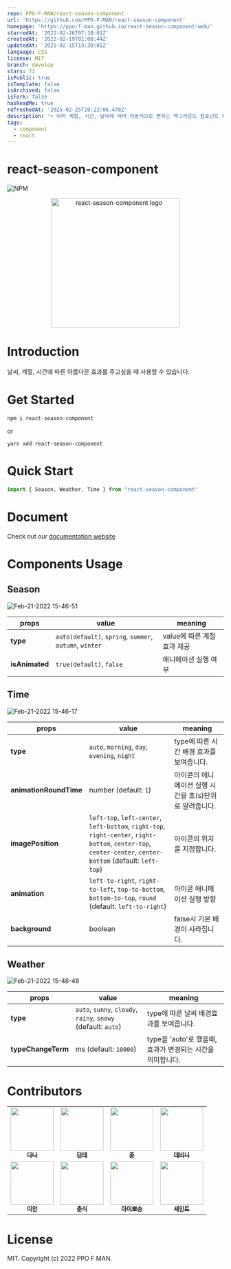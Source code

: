 ```yaml
---
repo: PPO-F-MAN/react-season-component
url: 'https://github.com/PPO-F-MAN/react-season-component'
homepage: 'https://ppo-f-man.github.io/react-season-component-web/'
starredAt: '2022-02-26T07:10:01Z'
createdAt: '2022-02-19T01:08:44Z'
updatedAt: '2025-02-15T13:30:01Z'
language: CSS
license: MIT
branch: develop
stars: 71
isPublic: true
isTemplate: false
isArchived: false
isFork: false
hasReadMe: true
refreshedAt: '2025-02-25T20:22:06.478Z'
description: '☀️ 여러 계절, 시간, 날씨에 따라 자동적으로 변하는 백그라운드 컴포넌트 라이브러리'
tags:
  - component
  - react
---
```


# react-season-component
![NPM](https://img.shields.io/npm/v/react-season-component.svg)
<div align=center>
    <a href="#">
        <img src="https://i.imgur.com/lOSDAVk.png" alt="react-season-component logo" width="300" />     
    </a>
</div>

# Introduction
날씨, 계절, 시간에 따른 아름다운 효과를 주고싶을 때 사용할 수 있습니다.

# Get Started
```
npm i react-season-component
```
or
```
yarn add react-season-component
```

# Quick Start
```typescript
import { Season, Weather, Time } from "react-season-component"
```

# Document
Check out our [documentation website](https://ppo-f-man.github.io/react-season-component-web/)

# Components Usage

## Season

![Feb-21-2022 15-46-51](https://user-images.githubusercontent.com/54893898/154903456-854fdd47-a9f3-4c98-ab56-d403aedc3137.gif)

|props | value | meaning |
|------|-------|---------|
|**type** | `auto(default)`, `spring`, `summer`, `autumn`, `winter`| value에 따른 계절 효과 제공 |
|**isAnimated** | `true(default)`, `false` | 애니메이션 실행 여부 |

## Time

![Feb-21-2022 15-46-17](https://user-images.githubusercontent.com/54893898/154903351-d1d4bd7c-ff9b-430c-b999-fc4e62d5c199.gif)

|props | value | meaning |
|------|-------|---------|
|**type** |`auto`, `morning`, `day`, `evening`, `night`| type에 따른 시간 배경 효과를 보여줍니다.|
|**animationRoundTime** | number (default: `1`) | 아이콘의 애니메이션 실행 시간을 초(s)단위로 알려줍니다. |
|**imagePosition** | `left-top`, `left-center`, `left-bottom`, `right-top`, `right-center`, `right-bottom`, `center-top`, `center-center`, `center-bottom` (default: `left-top`) |  아이콘의 위치를 지정합니다. |
|**animation** | `left-to-right`, `right-to-left`, `top-to-bottom`, `bottom-to-top`, `round` (default: `left-to-right`) |  아이콘 애니메이션 실행 방향|
|**background** | boolean | false시 기본 배경이 사라집니다.  |


## Weather

![Feb-21-2022 15-48-48](https://user-images.githubusercontent.com/54893898/154903389-51c53474-1dd3-43b8-931d-de21e60445e9.gif)

|props | value | meaning |
|------|-------|---------|
|**type** | `auto`, `sunny`, `cloudy`, `rainy`, `snowy` (default: `auto`) | type에 따른 날씨 배경효과를 보여줍니다.|
|**typeChangeTerm**| ms (default: `10000`) | type을 'auto'로 했을때, 효과가 변경되는 시간을 의미합니다.|




# Contributors
<table>
  <tr>
    <td align="center">
      <a href="https://github.com/deli-ght"
        ><img
          src="https://avatars.githubusercontent.com/deli-ght"
          width="100px;"
          alt=""
        /><br /><sub><b>다나</b></sub></a
      ><br />
    </td>
       <td align="center">
      <a href="https://github.com/dante01yoon"
        ><img
          src="https://avatars.githubusercontent.com/dante01yoon"
          width="100px;"
          alt=""
        /><br /><sub><b>단테</b></sub></a
      ><br />
    </td>
    <td align="center">
      <a href="https://github.com/junghyeonsu"
        ><img
          src="https://avatars.githubusercontent.com/junghyeonsu"
          width="100px;"
          alt=""
        /><br /><sub><b>준</b></sub></a
      ><br />
      </td>
    <td align="center">
      <a href="https://github.com/deveeni"
        ><img
          src="https://avatars.githubusercontent.com/deveeni"
          width="100px;"
          alt=""
        /><br /><sub><b>데비니</b></sub></a
      ><br />
    </td>
    </tr>
    <tr>
    <td align="center">
      <a href="https://github.com/useonglee"
        ><img
          src="https://avatars.githubusercontent.com/useonglee"
          width="100px;"
          alt=""
        /><br /><sub><b>이안</b></sub></a
      ><br />
    </td>
      
  <td align="center">
      <a href="https://github.com/jiseung-kang"
        ><img
          src="https://avatars.githubusercontent.com/jiseung-kang"
          width="100px;"
          alt=""
        /><br /><sub><b>춘식</b></sub></a
      ><br />
    </td>
  <td align="center">
      <a href="https://github.com/i4song"
        ><img
          src="https://avatars.githubusercontent.com/i4song"
          width="100px;"
          alt=""
        /><br /><sub><b>아이뽀송</b></sub></a
      ><br />
    </td>
        <td align="center">
      <a href="https://github.com/Seongtaek-H"
        ><img
          src="https://avatars.githubusercontent.com/Seongtaek-H"
          width="100px;"
          alt=""
        /><br /><sub><b>세인트</b></sub></a
      ><br />
    </td>
  </tr>
</table>


# License

MIT. Copyright (c) 2022 PPO F MAN.
